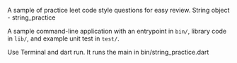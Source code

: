 A sample of practice leet code style questions for easy review.
String object - string_practice

A sample command-line application with an entrypoint in `bin/`, library code
in `lib/`, and example unit test in `test/`.

Use Terminal and dart run. It runs the main in bin/string_practice.dart
